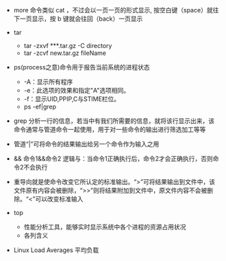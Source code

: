 

- more 命令类似 cat ，不过会以一页一页的形式显示, 按空白键（space）就往下一页显示，按 b 键就会往回（back）一页显示

- tar
    - tar -zxvf ***.tar.gz -C directory
    - tar -zcvf new.tar.gz fileName
    
- ps(process之意)命令用于报告当前系统的进程状态
    - -A：显示所有程序
    - -e：此选项的效果和指定"A"选项相同。
    - -f：显示UID,PPIP,C与STIME栏位。
    - ps -ef|grep 

- grep 分析一行的信息，若当中有我们所需要的信息，就将该行显示出来，该命令通常与管道命令一起使用，用于对一些命令的输出进行筛选加工等等
- 管道“|”可将命令的结果输出给另一个命令作为输入之用

- &&               命令1&&命令2            逻辑与：当命令1正确执行后，命令2才会正确执行，否则命令2不会执行
- 重导向就是使命令改变它所认定的标准输出。“>”可将结果输出到文件中，该文件原有内容会被删除，“>>”则将结果附加到文件中，原文件内容不会被删除。“<”可以改变标准输入
- top
    - 性能分析工具，能够实时显示系统中各个进程的资源占用状况
    - 各列含义
    
    
- Linux Load Averages 平均负载

    